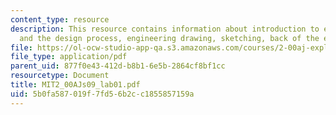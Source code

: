 ```yaml
---
content_type: resource
description: This resource contains information about introduction to engineering
  and the design process, engineering drawing, sketching, back of the envelope calculations
file: https://ol-ocw-studio-app-qa.s3.amazonaws.com/courses/2-00aj-exploring-sea-space-earth-fundamentals-of-engineering-design-spring-2009/5b0fa587019f7fd56b2cc1855857159a_MIT2_00AJs09_lab01.pdf
file_type: application/pdf
parent_uid: 877f0e43-412d-b8b1-6e5b-2864cf8bf1cc
resourcetype: Document
title: MIT2_00AJs09_lab01.pdf
uid: 5b0fa587-019f-7fd5-6b2c-c1855857159a
---
```

